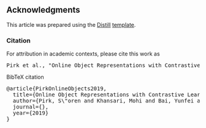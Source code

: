 ## Acknowledgments

This article was prepared using the [Distill](https://distill.pub) [template](https://github.com/distillpub/template).

<h3 id="citation">Citation</h3>

For attribution in academic contexts, please cite this work as

<pre class="citation short">Pirk et al., "Online Object Representations with Contrastive Learning", 2019.</pre>

BibTeX citation

<pre class="citation long">@article{PirkOnlineObjects2019,
  title={Online Object Representations with Contrastive Learning},
  author={Pirk, S\"oren and Khansari, Mohi and Bai, Yunfei and Lynch, Corey and Sermanet, Pierre},
  journal={},
  year={2019}
}</pre>

